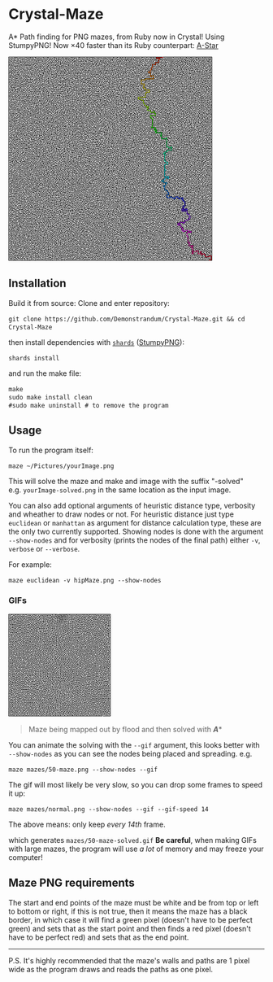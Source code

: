 # Crystal-Maze

A* Path finding for PNG mazes, from Ruby now in Crystal! Using StumpyPNG!
Now ×40 faster than its Ruby counterpart: [A-Star](https://github.com/Demonstrandum/A-Star)

![Example-400x400maze](mazes/400-example.png)

## Installation
Build it from source:
Clone and enter repository:
```shell
git clone https://github.com/Demonstrandum/Crystal-Maze.git && cd Crystal-Maze
```
then install dependencies with [`shards`](https://github.com/crystal-lang/shards) ([StumpyPNG](https://github.com/stumpycr/stumpy_png)):
```shell
shards install
```
and run the make file:
```shell
make
sudo make install clean
#sudo make uninstall # to remove the program
```

## Usage
To run the program itself:
```shell
maze ~/Pictures/yourImage.png
```
This will solve the maze and make and image with the suffix "-solved"<br />
e.g. `yourImage-solved.png` in the same location as the input image.


You can also add optional arguments of heuristic distance type, verbosity and wheather to draw nodes or not. For heuristic distance just type `euclidean` or `manhattan`  as argument for distance calculation type, these are the only two currently supported. Showing nodes is done with the argument `--show-nodes` and for verbosity (prints the nodes of the final path) either `-v`, `verbose` or `--verbose`.

For example:
```shell
maze euclidean -v hipMaze.png --show-nodes
```

### GIFs
![Maze being solved](mazes/200-solved.gif)
> Maze being mapped out by flood and then solved with ***A****

You can animate the solving with the `--gif` argument, this looks better with `--show-nodes` as you can see the nodes being placed and spreading. e.g.
```shell
maze mazes/50-maze.png --show-nodes --gif
```
The gif will most likely be very slow, so you can drop some frames to speed it up:
```shell
maze mazes/normal.png --show-nodes --gif --gif-speed 14
```
The above means: only keep *every 14th* frame.

which generates `mazes/50-maze-solved.gif`
**Be careful**, when making GIFs with large mazes, the program will use *a lot* of memory and may freeze your computer!

## Maze PNG requirements
The start and end points of the maze must be white and be from top or left to bottom or right, if this is not true, then it means the maze has a black border, in which case it will find a green pixel (doesn't have to be perfect green) and sets that as the start point and then finds a red pixel (doesn't have to be perfect red) and sets that as the end point.

---

P.S. It's highly recommended that the maze's walls and paths are 1 pixel wide as the program draws and reads the paths as one pixel.  
